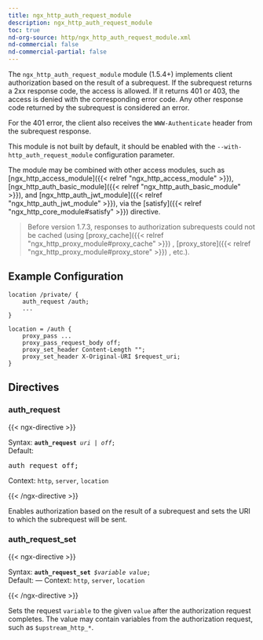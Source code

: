 ```yaml
---
title: ngx_http_auth_request_module
description: ngx_http_auth_request_module
toc: true
nd-org-source: http/ngx_http_auth_request_module.xml
nd-commercial: false
nd-commercial-partial: false
---
```



<!--
      ********************************************************************************
      🛑 WARNING: AUTOGENERATED FILE - DO NOT EDIT 🛑 This Markdown file was
      automatically generated from the source XML documentation. Any manual
      changes made directly to this file will be overwritten. To request or
      suggest changes, please edit the source XML files instead.
      https://github.com/nginx/nginx.org/tree/main/xml/en
      ********************************************************************************
      -->


The `ngx_http_auth_request_module` module (1.5.4+) implements
client authorization based on the result of a subrequest.
If the subrequest returns a 2xx response code, the access is allowed.
If it returns 401 or 403,
the access is denied with the corresponding error code.
Any other response code returned by the subrequest is considered an error.

For the 401 error, the client also receives the
`WWW-Authenticate` header from the subrequest response.

This module is not built by default, it should be enabled with the
`--with-http_auth_request_module`
configuration parameter.

The module may be combined with
other access modules, such as
[ngx_http_access_module]({{< relref "ngx_http_access_module" >}}),
[ngx_http_auth_basic_module]({{< relref "ngx_http_auth_basic_module" >}}),
and
[ngx_http_auth_jwt_module]({{< relref "ngx_http_auth_jwt_module" >}}),
via the [satisfy]({{< relref "ngx_http_core_module#satisfy" >}}) directive.

> Before version 1.7.3, responses to authorization subrequests could not be cached (using [proxy_cache]({{< relref "ngx_http_proxy_module#proxy_cache" >}}) , [proxy_store]({{< relref "ngx_http_proxy_module#proxy_store" >}}) , etc.).

## Example Configuration


```nginx 
location /private/ {
    auth_request /auth;
    ...
}

location = /auth {
    proxy_pass ...
    proxy_pass_request_body off;
    proxy_set_header Content-Length "";
    proxy_set_header X-Original-URI $request_uri;
}
 ```

## Directives

### auth_request

{{< ngx-directive >}}

<tr>
<th>Syntax: </th>
<td><code><strong>auth_request</strong> <i>uri</i> <i>|</i> <i>off</i>;</code><br/></td>
</tr><tr>
<th>Default: </th>
<td><pre>auth_request off;</pre></td>
</tr><tr>
<th>Context: </th>
<td><code>http</code>, <code>server</code>, <code>location</code></td>
</tr>

{{< /ngx-directive >}}


Enables authorization based on the result of a subrequest and sets
the URI to which the subrequest will be sent.
### auth_request_set

{{< ngx-directive >}}

<tr>
<th>Syntax: </th>
<td><code><strong>auth_request_set</strong> <i>$variable</i> <i>value</i>;</code><br/></td>
</tr><tr>
<th>Default: </th>
<td>
      —
    </td>
</tr><tr>
<th>Context: </th>
<td><code>http</code>, <code>server</code>, <code>location</code></td>
</tr>

{{< /ngx-directive >}}


Sets the request `variable` to the given
`value` after the authorization request completes.
The value may contain variables from the authorization request,
such as `$upstream_http_*`.
